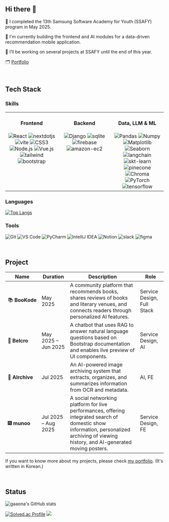 ## Hi there 👋

<!--
**gaaona/gaaona** is a ✨ _special_ ✨ repository because its `README.md` (this file) appears on your GitHub profile.

Here are some ideas to get you started:

- 🔭 I’m currently working on ...
- 🌱 I’m currently learning ...
- 👯 I’m looking to collaborate on ...
- 🤔 I’m looking for help with ...
- 💬 Ask me about ...
- 📫 How to reach me: ...
- 😄 Pronouns: ...
- ⚡ Fun fact: ...
-->
🌱 I completed the 13th Samsung Software Academy for Youth (SSAFY) program in May 2025.

🥳 I'm currently building the frontend and AI modules for a data-driven recommendation mobile application.

🔭 I’ll be working on several projects at SSAFY until the end of this year.

🗂️ [Portfolio](https://cooperative-television-e79.notion.site/2671dd568b61807eb4d0c2b2310c82eb?pvs=74)
<!--📑🪪-->


<br />

## Tech Stack  

### Skills  
<table><tr><td valign="top" width="33%">

<h4 align="center">Frontend</h4>  
<div align="center">
 <img alt="React" src="https://img.shields.io/badge/react-20232A.svg?style=for-the-badge&logo=react&logoColor=61DAFB"/> <img alt="nextdotjs" src="https://img.shields.io/badge/next.js-000000.svg?style=for-the-badge&logo=nextdotjs&logoColor=white"/> <img alt="vite" src="https://img.shields.io/badge/vite-646CFF.svg?style=for-the-badge&logo=vite&logoColor=white"/> <img alt="CSS3" src="https://img.shields.io/badge/css-663399.svg?style=for-the-badge&logo=css&logoColor=white"/> <img alt="Node.js" src="https://img.shields.io/badge/node.js-339933.svg?style=for-the-badge&logo=node.js&logoColor=white"/> <img alt="Vue.js" src="https://img.shields.io/badge/vue.js-35495E.svg?style=for-the-badge&logo=vuedotjs&logoColor=4FC08D"/> <img alt="tailwind" src="https://img.shields.io/badge/Tailwind_CSS-38B2AC?style=for-the-badge&logo=tailwind-css&logoColor=white"/> <img alt="bootstrap" src="https://img.shields.io/badge/bootstrap-7952B3.svg?style=for-the-badge&logo=bootstrap&logoColor=white"/>
</div>

</td><td valign="top" width="33%">

<h4 align="center">Backend</h4>  
<div align="center">  
 <img alt="Django" src="https://img.shields.io/badge/django-092E20.svg?style=for-the-badge&logo=django&logoColor=white"/> <img alt="sqlite" src ="https://img.shields.io/badge/sqlite-003B57.svg?&style=for-the-badge&logo=sqlite&logoColor=white"/> <img alt="firebase" src ="https://img.shields.io/badge/firebase-DD2C00.svg?&style=for-the-badge&logo=firebase&logoColor=white"/> <img alt="amazon-ec2" src ="https://img.shields.io/badge/ec2-DC682E.svg?&style=for-the-badge&logo=ec2&logoColor=white"/> 

<!--<img alt="ubuntu" src ="https://img.shields.io/badge/ubuntu-E95420.svg?&style=for-the-badge&logo=ubuntu&logoColor=white"/> -->

</div>


</td><td valign="top" width="33%">

<h4 align="center">Data, LLM & ML</h4>  
<div align="center">  
<img alt="Pandas" src="https://img.shields.io/badge/pandas-150458.svg?style=for-the-badge&logo=pandas&logoColor=white"/> <img alt="Numpy" src="https://img.shields.io/badge/numpy-%23013243.svg?style=for-the-badge&logo=numpy&logoColor=white" /> <img alt="Matplotlib" src="https://img.shields.io/badge/matplotlib-11557C.svg?style=for-the-badge&logo=matplotlib&logoColor=white"/> <img alt="Seaborn" src="https://img.shields.io/badge/seaborn-9AABDD.svg?style=for-the-badge&logo=java&logoColor=white"/> <img alt="langchain" src="https://img.shields.io/badge/langchain-1C3C3C.svg?style=for-the-badge&logo=langchain&logoColor=white"/> <img alt="skt-learn" src="https://img.shields.io/badge/scikit--learn-%23F7931E.svg?style=for-the-badge&logo=scikit-learn&logoColor=white" /> <img alt="pinecone" src="https://img.shields.io/badge/pinecone-000000.svg?style=for-the-badge&logo=pinecone&logoColor=white"/> <img alt="Chroma" src="https://img.shields.io/badge/Chroma-1C3C3C.svg?style=for-the-badge&logo=chroma&logoColor=white"/> <img alt="PyTorch" src="https://img.shields.io/badge/pytorch-EE4C2C.svg?style=for-the-badge&logo=pytorch&logoColor=white"/> <img alt="tensorflow" src="https://img.shields.io/badge/tensorflow-FF6F00.svg?style=for-the-badge&logo=tensorflow&logoColor=white"/>
</div>

</td></tr></table>

### Languages
<!--
<img alt="Python" src="https://img.shields.io/badge/python-3776AB.svg?style=for-the-badge&logo=python&logoColor=white"/> <img alt="Java" src="https://img.shields.io/badge/java-007396.svg?style=for-the-badge&logo=java&logoColor=white"/>
-->
[![Top Langs](https://github-readme-stats.vercel.app/api/top-langs/?username=gaaona)](https://github.com/anuraghazra/github-readme-stats)

### Tools
<img alt="Git" src="https://img.shields.io/badge/git-F05032.svg?style=for-the-badge&logo=git&logoColor=white"/> <img alt="VS Code" src="https://img.shields.io/badge/VS%20Code-007ACC.svg?style=for-the-badge&logo=visualstudiocode&logoColor=white"/> <img alt="PyCharm" src="https://img.shields.io/badge/pycharm-000000.svg?style=for-the-badge&logo=pycharm&logoColor=white"/> <img alt="IntelliJ IDEA" src="https://img.shields.io/badge/intellij-000000.svg?style=for-the-badge&logo=intellijidea&logoColor=white"/> <img alt="Notion" src ="https://img.shields.io/badge/Notion-000000.svg?&style=for-the-badge&logo=Notion&logoColor=white"/> <img alt="slack" src ="https://img.shields.io/badge/slack-4A154B.svg?&style=for-the-badge&logo=slack&logoColor=white"/> <img alt="figma" src="https://img.shields.io/badge/figma-F24E1E?style=for-the-badge&logo=figma&logoColor=white">

<br />

## Project
| Name | Duration | Description | Role | 
| --- | --- | --- |  --- | 
| 📚&nbsp;**BooKode** | May 2025 | A community platform that recommends books, shares reviews of books and literary venues, and connects readers through personalized AI features. | Service Design, Full Stack | 
| 👢&nbsp;**Belcro** | May 2025 – Jun 2025 | A chatbot that uses RAG to answer natural language questions based on Bootstrap documentation and enables live preview of UI components. | Service Design, AI | 
| 🧾&nbsp;**AIrchive** | Jul 2025 | 	An AI-powered image archiving system that extracts, organizes, and summarizes information from OCR and metadata. | AI, FE | 
| 🎆&nbsp;**munoo** | Jul 2025 – Aug 2025 | A social networking platform for live performances, offering integrated search of domestic show information, personalized archiving of viewing history, and AI-generated moving posters. | Service Design, FE | 

If you want to know more about my projects, please check [my portfolio](https://cooperative-television-e79.notion.site/2671dd568b61807eb4d0c2b2310c82eb?pvs=74). (It's written in Korean.)
<!-- GitHub | Notion | -->
<!--  --- | --- | -->
<!-- 비공개 | 비공개 | -->
<!-- 비공개 | [📝 Notion](https://www.notion.so/1e44691061688046bc20d6de0da9bfa0?pvs=21) | -->
<!-- 비공개 | [📝 Notion](https://www.notion.so/1e44691061688046bc20d6de0da9bfa0?pvs=21) | -->
<br/>

## Status

![gaaona's GitHub stats](https://github-readme-stats.vercel.app/api?username=gaaona&theme=vue&show_icons=true)

[![Solved.ac Profile](http://mazassumnida.wtf/api/v2/generate_badge?boj=rinkoko)](https://solved.ac/rinkoko/) <img src="http://mazandi.herokuapp.com/api?handle=rinkoko&theme=warm"/>
